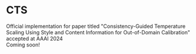 # CTS
Official implementation for paper titled "Consistency-Guided Temperature Scaling Using Style and Content Information for Out-of-Domain Calibration" accepted at AAAI 2024 \
Coming soon!
